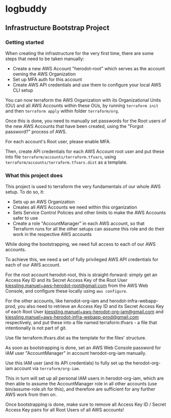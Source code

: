 # logbuddy

## Infrastructure Bootstrap Project


### Getting started

When creating the infrastructure for the very first time, there are some steps that need to be taken manually:

- Create a new AWS Account "herodot-root" which serves as the account owning the AWS Organization
- Set up MFA auth for this account
- Create AWS API credentials and use them to configure your local AWS CLI setup

You can now terraform the AWS Organization with its Organizational Units (OU) and all AWS Accounts within these OUs, by running `terraform init` and then `terraform apply` within folder `terraform/org`.

Once this is done, you need to manually set passwords for the Root users of the new AWS Accounts that have been created, using the "Forgot password?" process of AWS.

For each account's Root user, please enable MFA.

Then, create API credentials for each AWS Account root user and put these into file `terraform/accounts/terraform.tfvars`, using `terraform/accounts/terraform.tfvars.dist` as a template.


### What this project does

This project is used to terraform the very fundamentals of our whole AWS setup. To do so, it:

- Sets up an AWS Organization
- Creates all AWS Accounts we need within this organization
- Sets Service Control Policies and other limits to make the AWS Accounts safer to use
- Create a role "AccountManager" in each AWS account, so that Terraform runs for all the other setups can assume this role and do their work in the respective AWS accounts

While doing the bootstrapping, we need full access to each of our AWS accounts.

To achieve this, we need a set of fully privileged AWS API credentials for each of our AWS account.

For the root account herodot-root, this is straight-forward: simply get an Access Key ID and its Secret Access Key of the Root User kiessling.manuel+aws-herodot-root@gmail.com from the AWS Web Console, and configure these locally using `aws configure`.

For the other accounts, like herodot-org-iam and herodot-infra-webapp-prod, you also need to retrieve an Access Key ID and its Secret Access Key of each Root User kiessling.manuel+aws-herodot-org-iam@gmail.com and kiessling.manuel+aws-herodot-infra-webapp-prod@gmail.com respectively, and put these into a file named terraform.tfvars - a file that intentionally is not part of git.

Use file terraform.tfvars.dist as the template for the files' structure.

As soon as bootstrapping is done, set an AWS Web Console password for IAM user "AccountManager" in account herodot-org-iam manually.

Use this IAM user (and its API credentials) to fully set up the herodot-org-iam account via `terraform/org-iam`.

This in turn will set up all personal IAM users in herodot-org-iam, which are then able to assume the AccountManager role in all other accounts (use bin/assume-role.sh for this), and therefore are sufficient for any further AWS work from then on.

Once bootstrapping is done, make sure to remove all Access Key ID / Secret Access Key pairs for all Root Users of all AWS accounts!
